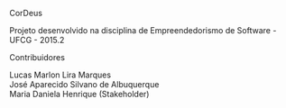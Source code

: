 
CorDeus

Projeto desenvolvido na disciplina de Empreendedorismo de Software - UFCG - 2015.2 

Contribuidores

Lucas Marlon Lira Marques<br>
José Aparecido Silvano de Albuquerque<br>
Maria Daniela Henrique (Stakeholder)<br>